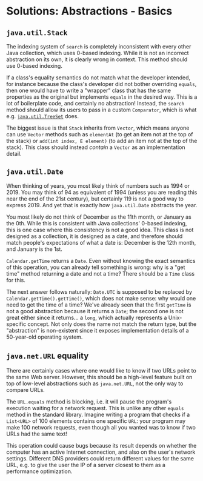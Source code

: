 # Solutions: Abstractions - Basics

## `java.util.Stack`

The indexing system of `search` is completely inconsistent with every other Java collection, which uses 0-based indexing. While it is not an incorrect abstraction on its own, it is clearly wrong in context. This method should use 0-based indexing.

If a class's equality semantics do not match what the developer intended, for instance because the class's developer did not bother overriding `equals`, then one would have to write a "wrapper" class that has the same properties as the original but implements `equals` in the desired way. This is a lot of boilerplate code, and certainly no abstraction! Instead, the `search` method should allow its users to pass in a custom `Comparator`, which is what e.g. [`java.util.TreeSet`](https://docs.oracle.com/en/java/javase/12/docs/api/java.base/java/util/TreeSet.html) does.

The biggest issue is that `Stack` inherits from `Vector`, which means anyone can use `Vector` methods such as `elementAt` (to get an item not at the top of the stack) or `add(int index, E element)` (to add an item not at the top of the stack). This class should instead _contain_ a `Vector` as an implementation detail.


## `java.util.Date`

When thinking of years, you most likely think of numbers such as 1994 or 2019. You may think of 94 as equivalent of 1994 (unless you are reading this near the end of the 21st century), but certainly 119 is not a good way to express 2019. And yet that is exactly how `java.util.Date` abstracts the year.

You most likely do not think of December as the 11th month, or January as the 0th. While this is consistent with Java collections' 0-based indexing, this is one case where this consistency is not a good idea. This class is not designed as a collection, it is designed as a date, and therefore should match people's expectations of what a date is: December is the 12th month, and January is the 1st.

`Calendar.getTime` returns a `Date`. Even without knowing the exact semantics of this operation, you can already tell something is wrong: why is a "get time" method returning a date and not a time? There should be a `Time` class for this.

The next answer follows naturally: `Date.UTC` is supposed to be replaced by `Calendar.getTime().getTime()`, which does not make sense: why would one need to get the time of a time? We've already seen that the first `getTime` is not a good abstraction because it returns a `Date`; the second one is not great either since it returns... a `long`, which actually represents a Unix-specific concept. Not only does the name not match the return type, but the "abstraction" is non-existent since it exposes implementation details of a 50-year-old operating system.


## `java.net.URL` equality

There are certainly cases where one would like to know if two URLs point to the same Web server. However, this should be a high-level feature built on top of low-level abstractions such as `java.net.URL`, not the only way to compare URLs.

The `URL.equals` method is blocking, i.e. it will pause the program's execution waiting for a network request. This is unlike any other `equals` method in the standard library. Imagine writing a program that checks if a `List<URL>` of 100 elements contains one specific `URL`: your program may make 100 network requests, even though all you wanted was to know if two URLs had the same text!

This operation could cause bugs because its result depends on whether the computer has an active Internet connection, and also on the user's network settings. Different DNS providers could return different values for the same URL, e.g. to give the user the IP of a server closest to them as a performance optimization.

